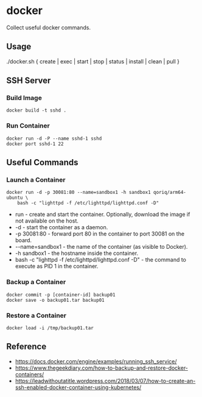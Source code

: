 # docker
Collect useful docker commands.

## Usage
./docker.sh { create | exec | start | stop | status | install | clean | pull }

## SSH Server

### Build Image
```
docker build -t sshd .
```

### Run Container
```
docker run -d -P --name sshd-1 sshd
docker port sshd-1 22
```

## Useful Commands
### Launch a Container
```
docker run -d -p 30081:80 --name=sandbox1 -h sandbox1 qoriq/arm64-ubuntu \
    bash -c "lighttpd -f /etc/lighttpd/lighttpd.conf -D"
```
- run - create and start the container. Optionally, download the image if not available on the host.
- -d - start the container as a daemon.
- -p 30081:80 - forward port 80 in the container to port 30081 on the board.
- --name=sandbox1 - the name of the container (as visible to Docker).
- -h sandbox1 - the hostname inside the container.
- bash -c "lighttpd -f /etc/lighttpd/lighttpd.conf -D" - the command to execute as PID 1 in the container.

### Backup a Container
```
docker commit -p [container-id] backup01
docker save -o backup01.tar backup01
```

### Restore a Container
```
docker load -i /tmp/backup01.tar
```


## Reference
- https://docs.docker.com/engine/examples/running_ssh_service/
- https://www.thegeekdiary.com/how-to-backup-and-restore-docker-containers/
- https://leadwithoutatitle.wordpress.com/2018/03/07/how-to-create-an-ssh-enabled-docker-container-using-kubernetes/
